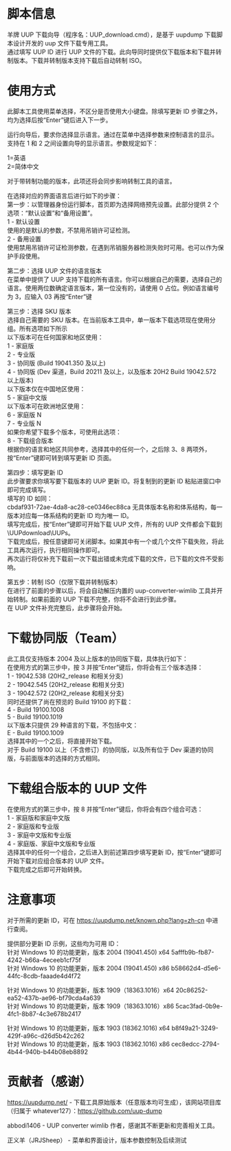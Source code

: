 脚本信息
===============================================================================

羊牌 UUP 下载向导（程序名：UUP_download.cmd），是基于 uupdump 下载脚本设计开发的 uup 文件下载专用工具。<br>
通过填写 UUP ID 进行 UUP 文件的下载。此向导同时提供仅下载版本和下载并转制版本。下载并转制版本支持下载后自动转制 ISO。

使用方式
===============================================================================

此脚本工具使用菜单选择，不区分是否使用大小键盘。除填写更新 ID 步骤之外，均为选择后按“Enter”键后进入下一步。

运行向导后，要求你选择显示语言。通过在菜单中选择参数来控制语言的显示。<br>
支持在 1 和 2 之间设置向导的显示语言。参数规定如下：

1=英语<br>
2=简体中文

对于带转制功能的版本，此项还将会同步影响转制工具的语言。

在选择对应的界面语言后进行如下的步骤：<br>
第一步：以管理器身份运行脚本，首页即为选择网络预先设置。此部分提供 2 个选项：“默认设置”和“备用设置”。<br>
1 - 默认设置<br>
使用的是默认的参数，不禁用吊销许可证检测。<br>
2 - 备用设置<br>
使用禁用吊销许可证检测参数，在遇到吊销服务器检测失败时可用。也可以作为保护手段使用。

第二步：选择 UUP 文件的语言版本<br>
在菜单中提供了 UUP 支持下载的所有语言。你可以根据自己的需要，选择自己的语言。使用两位数确定语言版本，第一位没有的，请使用 0 占位。例如语言编号为 3，应输入 03 再按“Enter”键

第三步：选择 SKU 版本<br>
选择自己需要的 SKU 版本。在当前版本工具中，单一版本下载选项现在使用分组。所有选项如下所示<br>
以下版本可在任何国家和地区使用：<br>
   1 - 家庭版<br>
   2 - 专业版<br>
   3 - 协同版 (Build 19041.350 及以上)<br>
   4 - 协同版 (Dev 渠道，Build 20211 及以上，以及版本 20H2 Build 19042.572 以上版本)<br>
以下版本仅在中国地区使用：<br>
   5 - 家庭中文版<br>
以下版本可在欧洲地区使用：<br>
   6 - 家庭版 N<br>
   7 - 专业版 N<br>
如果你希望下载多个版本，可使用此选项：<br>
   8 - 下载组合版本<br>
根据你的语言和地区共同参考，选择其中的任何一个，之后除 3、8 两项外，按“Enter”键即可转到填写更新 ID 页面。

第四步：填写更新 ID<br>
此步骤要求你填写要下载版本的 UUP 更新 ID。将复制到的更新 ID 粘贴进窗口中即可完成填写。<br>
填写的 ID 如同：<br>
                 cbdaf931-72ae-4da8-ac28-ce0346ec88ca
无具体版本名称和体系结构，每一版本对应每一体系结构的更新 ID 均为唯一 ID。<br>
填写完成后，按“Enter”键即可开始下载 UUP 文件，所有的 UUP 文件都会下载到 \UUPdownload\UUPs。<br>
下载完成后，按任意键即可关闭脚本。如果其中有一个或几个文件下载失败，将此工具再次运行，执行相同操作即可。<br>
再次运行将仅补充下载前一次下载出错或未完成下载的文件，已下载的文件不受影响。

第五步：转制 ISO（仅限下载并转制版本）<br>
在进行了前面的步骤以后，将会自动解压内置的 uup-converter-wimlib 工具并开始转制。如果前面的 UUP 下载不完整，你将不会进行到此步骤。<br>
在 UUP 文件补充完整后，此步骤将会开始。

下载协同版（Team）
===============================================================================

此工具仅支持版本 2004 及以上版本的协同版下载，具体执行如下：<br>
在使用方式的第三步中，按 3 并按“Enter”键后，你将会有三个版本选择：<br>
1 - 19042.538 (20H2_release 和相关分支)<br>
2 - 19042.545 (20H2_release 和相关分支)<br>
3 - 19042.572 (20H2_release 和相关分支)<br>
同时还提供了尚在预览的 Build 19100 的下载：<br>
4 - Build 19100.1008<br>
5 - Build 19100.1019<br>
以下版本只提供 29 种语言的下载，不包括中文：<br>
E - Build 19100.1009<br>
选择其中的一个之后，将直接开始下载。<br>
对于 Build 19100 以上（不含修订）的协同版，以及所有位于 Dev 渠道的协同版，与前面版本的选择的方式相同。

下载组合版本的 UUP 文件
===============================================================================

在使用方式的第三步中，按 8 并按“Enter”键后，你将会有四个组合可选：<br>
1 - 家庭版和家庭中文版<br>
2 - 家庭版和专业版<br>
3 - 家庭中文版和专业版<br>
4 - 家庭版、家庭中文版和专业版<br>
选择其中的任何一个组合，之后进入到前述第四步填写更新 ID，按“Enter”键即可开始下载对应组合版本的 UUP 文件。<br>
下载完成之后即可开始转换。

注意事项
===============================================================================

对于所需的更新 ID，可在 https://uupdump.net/known.php?lang=zh-cn 中进行查阅。

提供部分更新 ID 示例，这些均为可用 ID：<br>
针对 Windows 10 的功能更新，版本 2004 (19041.450) x64 5afffb9b-fb87-4242-b66a-4eceeb1cf75f<br>
针对 Windows 10 的功能更新，版本 2004 (19041.450) x86 b58662d4-d5e6-44fc-8cdb-faaade4d4f72

针对 Windows 10 的功能更新，版本 1909（18363.1016）x64 20c86252-ea52-437b-ae96-bf79cda4a639<br>
针对 Windows 10 的功能更新，版本 1909（18363.1016）x86 5cac3fad-0b9e-4fc1-8b87-4c3e678b2417

针对 Windows 10 的功能更新，版本 1903 (18362.1016) x64 b8f49a21-3249-429f-a96c-d26d5b42c262<br>
针对 Windows 10 的功能更新，版本 1903 (18362.1016) x86 cec8edcc-2794-4b44-940b-b44b08eb8892

贡献者（感谢）
===============================================================================

https://uupdump.net/ - 下载工具原始版本（任意版本均可生成），该网站项目库（归属于 whatever127）：https://github.com/uup-dump

abbodi1406 - UUP converter wimlib 作者，感谢其不断更新和完善相关工具。

正义羊（JRJSheep） - 菜单和界面设计，版本参数控制及后续测试
